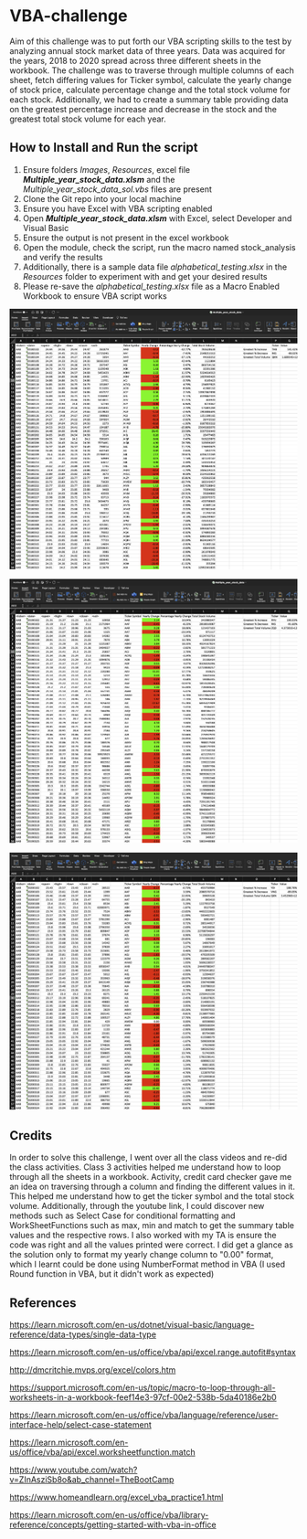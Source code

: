 # VBA-challenge
Aim of this challenge was to put forth our VBA scripting skills to the test by analyzing annual stock market data of three years. Data was acquired for the years, 2018 to 2020 spread across three different sheets in the workbook. The challenge was to traverse through multiple columns of each sheet, fetch differing values for Ticker symbol, calculate the yearly change of stock price, calculate percentage change and the total stock volume for each stock. Additionally, we had to create a summary table providing data on the greatest percentage increase and decrease in the stock and the greatest total stock volume for each year.

## How to Install and Run the script 
1. Ensure folders _Images_, _Resources_, excel file _**Multiple_year_stock_data.xlsm**_ and the _Multiple_year_stock_data_sol.vbs_ files are present 
2. Clone the Git repo into your local machine 
3. Ensure you have Excel with VBA scripting enabled 
4. Open _**Multiple_year_stock_data.xlsm**_ with Excel, select Developer and Visual Basic
5. Ensure the output is not present in the excel workbook
6. Open the module, check the script, run the macro named stock_analysis and verify the results 
7. Additionally, there is a sample data file _alphabetical_testing.xlsx_ in the _Resources_ folder to experiment with and get your desired results
8. Please re-save the _alphabetical_testing.xlsx_ file as a Macro Enabled Workbook to ensure VBA script works

![VBA_Stock_analysis_2018](Images/VBA_Stock_analysis_2018.png)

![VBA_Stock_analysis_2019](Images/VBA_Stock_analysis_2019.png)

![VBA_Stock_analysis_2020](Images/VBA_Stock_analysis_2020.png)

## Credits

In order to solve this challenge, I went over all the class videos and re-did the class activities. Class 3 activities helped me understand how to loop through all the sheets in a workbook. Activity, credit card checker gave me an idea on traversing through a column and finding the different values in it. This helped me understand how to get the ticker symbol and the total stock volume. Additionally, through the youtube link, I could discover new methods such as Select Case for conditional formatting and WorkSheetFunctions such as max, min and match to get the summary table values and the respective rows. I also worked with my TA is ensure the code was right and all the values printed were correct. I did get a glance as the solution only to format my yearly change column to "0.00" format, which I learnt could be done using NumberFormat method in VBA (I used Round function in VBA, but it didn't work as expected)

## References

https://learn.microsoft.com/en-us/dotnet/visual-basic/language-reference/data-types/single-data-type

https://learn.microsoft.com/en-us/office/vba/api/excel.range.autofit#syntax

http://dmcritchie.mvps.org/excel/colors.htm

https://support.microsoft.com/en-us/topic/macro-to-loop-through-all-worksheets-in-a-workbook-feef14e3-97cf-00e2-538b-5da40186e2b0

https://learn.microsoft.com/en-us/office/vba/language/reference/user-interface-help/select-case-statement

https://learn.microsoft.com/en-us/office/vba/api/excel.worksheetfunction.match

https://www.youtube.com/watch?v=ZInAsziSb8o&ab_channel=TheBootCamp

https://www.homeandlearn.org/excel_vba_practice1.html

https://learn.microsoft.com/en-us/office/vba/library-reference/concepts/getting-started-with-vba-in-office

